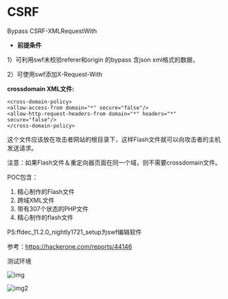# CSRF
Bypass CSRF-XMLRequestWith

- **前提条件**

1）可利用swf未校验referer和origin 的bypass 含json xml格式的数据，

2）可使用swf添加X-Request-With

**crossdomain XML文件:**

```
<cross-domain-policy>
<allow-access-from domain="*" secure="false"/>
<allow-http-request-headers-from domain="*" headers="*" secure="false"/>
</cross-domain-policy>
```

这个文件应该放在攻击者网站的根目录下，这样Flash文件就可以向攻击者的主机发送请求。

注意：如果Flash文件＆重定向器页面在同一个域，则不需要crossdomain文件。

POC包含：

1. 精心制作的Flash文件
2. 跨域XML文件
3. 带有307个状态的PHP文件
4. 精心制作的flash文件

PS:ffdec_11.2.0_nightly1721_setup为swf编辑软件 

参考：<https://hackerone.com/reports/44146> 

测试环境

![img](http://qclover.cn/assets/images/CSRF/6.png)

![img2](http://qclover.cn/assets/images/CSRF/7.png)





